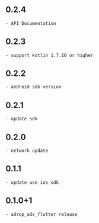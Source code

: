 ## 0.2.4
    - API Documentation
## 0.2.3
    - support kotlin 1.7.10 or higher

## 0.2.2
    - android sdk version

## 0.2.1
    - update sdk

## 0.2.0
    - network update

## 0.1.1
    - update use ios sdk 

## 0.1.0+1
    - adrop_ads_flutter release
